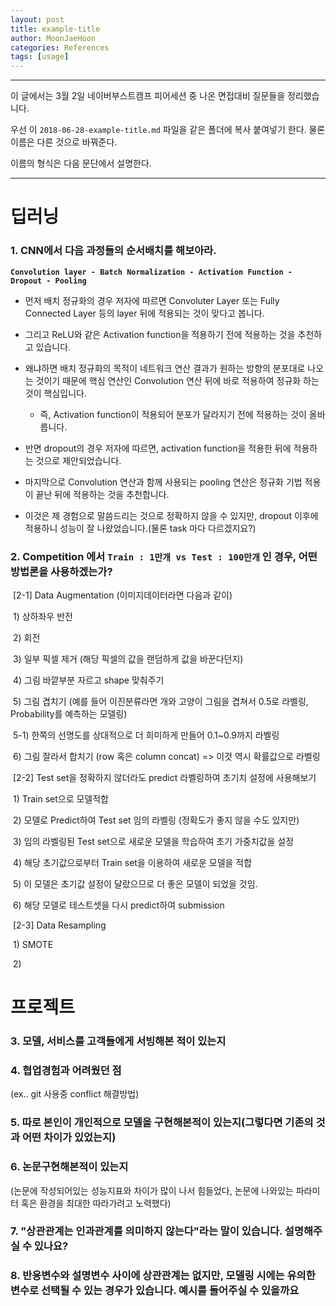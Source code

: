 ```yaml
---
layout: post
title: example-title
author: MoonJaeHoon
categories: References
tags: [usage]
---
```

---

이 글에서는 3월 2일 네이버부스트캠프 피어세션 중 나온 면접대비 질문들을 정리했습니다.

우선 이 `2018-06-28-example-title.md` 파일을 같은 폴더에 복사 붙여넣기 한다. 물론 이름은 다른 것으로 바꿔준다.

이름의 형식은 다음 문단에서 설명한다.

---

# 딥러닝

### 1. CNN에서 다음 과정들의 순서배치를 해보아라.

**`Convolution layer - Batch Normalization - Activation Function - Dropout - Pooling`**





- 먼저 배치 정규화의 경우 저자에 따르면 Convoluter Layer 또는 Fully Connected Layer 등의 layer 뒤에 적용되는 것이 맞다고 봅니다.
- 그리고 ReLU와 같은 Activation function을 적용하기 전에 적용하는 것을 추천하고 있습니다.
- 왜냐하면 배치 정규화의 목적이 네트워크 연산 결과가 원하는 방향의 분포대로 나오는 것이기 때문에 핵심 연산인 Convolution 연산 뒤에 바로 적용하여 정규화 하는 것이 핵심입니다.
  - 즉, Activation function이 적용되어 분포가 달라지기 전에 적용하는 것이 올바릅니다.



- 반면 dropout의 경우 저자에 따르면, activation function을 적용한 뒤에 적용하는 것으로 제안되었습니다.



- 마지막으로 Convolution 연산과 함께 사용되는 pooling 연산은 정규화 기법 적용이 끝난 뒤에 적용하는 것을 추천합니다.
- 이것은 제 경험으로 말씀드리는 것으로 정확하지 않을 수 있지만, dropout 이후에 적용하니 성능이 잘 나왔었습니다.(물론 task 마다 다르겠지요?)





### 2. Competition 에서 `Train : 1만개 vs Test : 100만개` 인 경우, 어떤 방법론을 사용하겠는가?



​	[2-1] Data Augmentation (이미지데이터라면 다음과 같이)

​		1) 상하좌우 반전

​		2) 회전

​		3) 일부 픽셀 제거 (해당 픽셀의 값을 랜덤하게 값을 바꾼다던지)

​		4) 그림 바깥부분 자르고 shape 맞춰주기

​		5) 그림 겹치기 (예를 들어 이진분류라면 개와 고양이 그림을 겹쳐서 0.5로 라벨링, Probability를 예측하는 모델링)

​		5-1) 한쪽의 선명도를 상대적으로 더 희미하게 만들어 0.1~0.9까지 라벨링

​		6) 그림 잘라서 합치기 (row 혹은 column concat) => 이것 역시 확률값으로 라벨링





​	[2-2] Test set을 정확하지 않더라도 predict 라벨링하여 초기치 설정에 사용해보기

​		1) Train set으로 모델적합

​		2) 모델로 Predict하여 Test set 임의 라벨링 (정확도가 좋지 않을 수도 있지만)

​		3) 임의 라벨링된 Test set으로 새로운 모델을 학습하여 초기 가중치값을 설정

​		4) 해당 초기값으로부터 Train set을 이용하여 새로운 모델을 적합

​		5) 이 모델은 초기값 설정이 달랐으므로 더 좋은 모델이 되었을 것임.

​		6) 해당 모델로 테스트셋을 다시 predict하여 submission



​	[2-3] Data Resampling

​		1) SMOTE

​		2) 



# 프로젝트

### 3. 모델, 서비스를 고객들에게 서빙해본 적이 있는지



### 4. 협업경험과 어려웠던 점

(ex.. git 사용중 conflict 해결방법)

### 5. 따로 본인이 개인적으로 모델을 구현해본적이 있는지(그렇다면 기존의 것과 어떤 차이가 있었는지)



### 6. 논문구현해본적이 있는지

(논문에 작성되어있는 성능지표와 차이가 많이 나서 힘들었다, 논문에 나와있는 파라미터 혹은 환경을 최대한 따라가려고 노력했다)



### 7.  "상관관계는 인과관계를 의미하지 않는다"라는 말이 있습니다. 설명해주실 수 있나요?



### 8. 반응변수와 설명변수 사이에 상관관계는 없지만, 모델링 시에는 유의한 변수로 선택될 수 있는 경우가 있습니다. 예시를 들어주실  수 있을까요

